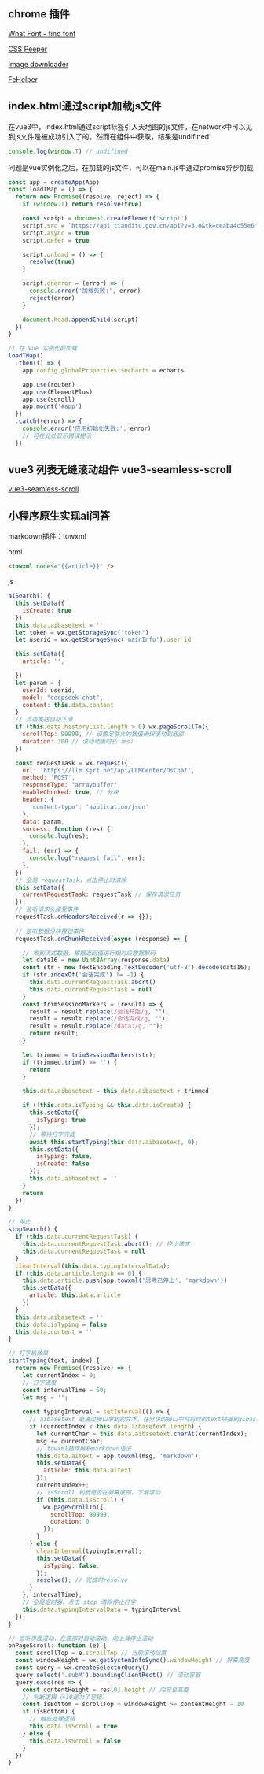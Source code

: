 ## chrome 插件

[What Font - find font](https://link.juejin.cn/?target=https%3A%2F%2Fchrome.google.com%2Fwebstore%2Fdetail%2Fwhat-font-find-font%2Fdjgfpbegnihdgbngpmhjnlchgglngcdn)

[CSS Peeper](https://link.juejin.cn/?target=https%3A%2F%2Fchrome.google.com%2Fwebstore%2Fdetail%2Fcss-peeper%2Fmbnbehikldjhnfehhnaidhjhoofhpehk)

[Image downloader](https://link.juejin.cn/?target=https%3A%2F%2Fchrome.google.com%2Fwebstore%2Fdetail%2Fimage-downloader%2Fkdbfjpagopjjaiofmgodphiklmjhcnok)

[FeHelper](https://link.juejin.cn/?target=https%3A%2F%2Fchrome.google.com%2Fwebstore%2Fdetail%2Ffehelper%E5%89%8D%E7%AB%AF%E5%8A%A9%E6%89%8B%2Fpkgccpejnmalmdinmhkkfafefagiiiad)

## index.html通过script加载js文件

在vue3中，index.html通过script标签引入天地图的js文件，在network中可以见到js文件是被成功引入了的。然而在组件中获取，结果是undifined

```js
console.log(window.T) // undifined
```

问题是vue实例化之后，在加载的js文件，可以在main.js中通过promise异步加载

```js
const app = createApp(App)
const loadTMap = () => {
  return new Promise((resolve, reject) => {
    if (window.T) return resolve(true)

    const script = document.createElement('script')
    script.src = `https://api.tianditu.gov.cn/api?v=3.0&tk=ceaba4c55e6f7b1ef64c662f1348c90d`
    script.async = true
    script.defer = true

    script.onload = () => {
      resolve(true)
    }

    script.onerror = (error) => {
      console.error('加载失败:', error)
      reject(error)
    }

    document.head.appendChild(script)
  })
}

// 在 Vue 实例化前加载
loadTMap()
  .then(() => {
    app.config.globalProperties.$echarts = echarts

    app.use(router)
    app.use(ElementPlus)
    app.use(scroll)
    app.mount('#app')
  })
  .catch((error) => {
    console.error('应用初始化失败:', error)
    // 可在此处显示错误提示
  })
```

## vue3 列表无缝滚动组件 vue3-seamless-scroll

[vue3-seamless-scroll](https://github.com/xfy520/vue3-seamless-scroll)

## 小程序原生实现ai问答

markdown插件：towxml

html

```html
<towxml nodes="{{article}}" />
```

js

```js
aiSearch() {
  this.setData({
    isCreate: true
  })
  this.data.aibasetext = ''
  let token = wx.getStorageSync("token")
  let userid = wx.getStorageSync('mainInfo').user_id

  this.setData({
    article: '',

  })
  let param = {
    userId: userid,
    model: "deepseek-chat",
    content: this.data.content
  }
  // 点击发送自动下滑
  if (this.data.historyList.length > 0) wx.pageScrollTo({
    scrollTop: 99999, // 设置足够大的数值确保滚动到底部
    duration: 300 // 滚动动画时长（ms）
  })

  const requestTask = wx.request({
    url: 'https://llm.sjrt.net/api/LLMCenter/DsChat',
    method: 'POST',
    responseType: "arraybuffer",
    enableChunked: true, // 分块
    header: {
      'content-type': 'application/json'
    },
    data: param,
    success: function (res) {
      console.log(res);
    },
    fail: (err) => {
      console.log("request fail", err);
    },
  })
  // 全局 requestTask，点击停止时清除
  this.setData({
    currentRequestTask: requestTask // 保存请求任务
  });
  // 监听请求头接受事件
  requestTask.onHeadersReceived(r => {});
    
  // 监听数据分块接收事件
  requestTask.onChunkReceived(async (response) => {

    // 收到流式数据，根据返回值进行相对应数据解码
    let data16 = new Uint8Array(response.data)
    const str = new TextEncoding.TextDecoder('utf-8').decode(data16);
    if (str.indexOf('会话完成') != -1) {
      this.data.currentRequestTask.abort()
      this.data.currentRequestTask = null
    }
    const trimSessionMarkers = (result) => {
      result = result.replace(/会话开始/g, "");
      result = result.replace(/会话完成/g, "");
      result = result.replace(/data:/g, "");
      return result;
    }

    let trimmed = trimSessionMarkers(str);
    if (trimmed.trim() == '') {
      return
    }

    this.data.aibasetext = this.data.aibasetext + trimmed

    if (!this.data.isTyping && this.data.isCreate) {
      this.setData({
        isTyping: true
      });
      // 等待打字完成
      await this.startTyping(this.data.aibasetext, 0);
      this.setData({
        isTyping: false,
        isCreate: false
      });
      this.data.aibasetext = ''
    }
    return
  });
}

// 停止
stopSearch() {
  if (this.data.currentRequestTask) {
    this.data.currentRequestTask.abort(); // 终止请求
    this.data.currentRequestTask = null
  }
  clearInterval(this.data.typingIntervalData);
  if (this.data.article.length == 0) {
    this.data.article.push(app.towxml('思考已停止', 'markdown'))
    this.setData({
      article: this.data.article
    })
  }
  this.data.aibasetext = ''
  this.data.isTyping = false
  this.data.content = ''
}

// 打字机效果
startTyping(text, index) {
  return new Promise((resolve) => {
    let currentIndex = 0;
    // 打字速度
    const intervalTime = 50;
    let msg = '';
      
    const typingInterval = setInterval(() => {
      // aibasetext 是通过接口拿到的文本，在分块的接口中将后续的text拼接到aibasetext上，整个流程只有打开一次计时器
      if (currentIndex < this.data.aibasetext.length) {
        let currentChar = this.data.aibasetext.charAt(currentIndex);
        msg += currentChar;
        // towxml插件解析markdown语法
        this.data.aitext = app.towxml(msg, 'markdown');
        this.setData({
          article: this.data.aitext
        });
        currentIndex++;
        // isScroll 判断是否在屏幕底部，下滑滚动
        if (this.data.isScroll) {
          wx.pageScrollTo({
            scrollTop: 99999,
            duration: 0
          });
        }
      } else {
        clearInterval(typingInterval);
        this.setData({
          isTyping: false,
        });
        resolve(); // 完成时resolve
      }
    }, intervalTime);
    // 全局定时器，点击 stop 清除停止打字
    this.data.typingIntervalData = typingInterval
  });
}

// 监听页面滚动，在底部时自动滚动，向上滑停止滚动
onPageScroll: function (e) {
  const scrollTop = e.scrollTop // 当前滚动位置
  const windowHeight = wx.getSystemInfoSync().windowHeight // 屏幕高度
  const query = wx.createSelectorQuery()
  query.select('.subM').boundingClientRect() // 滚动容器
  query.exec(res => {
    const contentHeight = res[0].height // 内容总高度
    // 判断逻辑（+10是为了容错）
    const isBottom = scrollTop + windowHeight >= contentHeight - 10
    if (isBottom) {
      // 触底处理逻辑
      this.data.isScroll = true
    } else {
      this.data.isScroll = false
    }
  })
}
```

